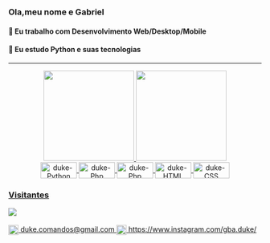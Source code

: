 ### Ola,meu nome e Gabriel                                  
#### 🔭 Eu trabalho com Desenvolvimento Web/Desktop/Mobile

#### 🌱 Eu estudo Python e suas tecnologias

___

<div align="center">
 
  <a href="https://github.com/Gabriel018">
  <img height="180em" src="https://github-readme-stats.vercel.app/api?username=Gabriel018&show_icons=true&theme=dark&include_all_commits=true&count_private=true"/>
  <img height="180em" src="https://github-readme-stats.vercel.app/api/top-langs/?username=Gabriel018&layout=compact&langs_count=7&theme=dark"/>
</div>
  <div align="center">
<img align="center" alt="duke-Python" height="32" width="72" src="https://img.shields.io/badge/Python-14354C?style=for-the-badge&logo=python&logoColor=white">
<img align="center" alt="duke-Php" height="32" width="72" src="https://img.shields.io/badge/Django-092E20?style=for-the-badge&logo=django&logoColor=white"> 
<img align="center" alt="duke-Php" height="32" width="72" src="https://img.shields.io/badge/PHP-777BB4?style=for-the-badge&logo=php&logoColor=white">  
<img align="center" alt="duke-HTML" height="32" width="72" src="https://img.shields.io/badge/MySQL-00000F?style=for-the-badge&logo=mysql&logoColor=white">

 <img align="center" alt="duke-CSS" height="32" width="72" src="https://img.shields.io/badge/HTML5-E34F26?style=for-the-badge&logo=html5&logoColor=white">
 </div>
 
 <div>  
  <h3 align="left"> Visitantes </h3>
  <img align="left" src="https://profile-counter.glitch.me/Gabriel018/count.svg">
   </div> 
<br>
 <br>
<img align="center" alt="duke-gmail" height="20" src= "https://img.shields.io/badge/Gmail-D14836?style=for-the-badge&logo=gmail&logoColor=white:"> duke.comandos@gmail.com <img align="center" alt="duke-gmail" height="20" src= "https://img.shields.io/badge/Instagram-E4405F?style=for-the-badge&logo=instagram&logoColor=white"> https://www.instagram.com/gba.duke/  <br>       
